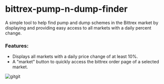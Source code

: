 # bittrex-pump-n-dump-finder
A simple tool to help find pump and dump schemes in the Bittrex market by displaying and providing easy access to all markets with a daily percent change.

### Features:
* Displays all markets with a daily price change of at least 10%.
* A "market" button to quickly access the bittrex order page of a selected market.

![gitgit](https://user-images.githubusercontent.com/12520299/35469679-5cec55fe-0375-11e8-83bb-692ba0116f4c.png)
